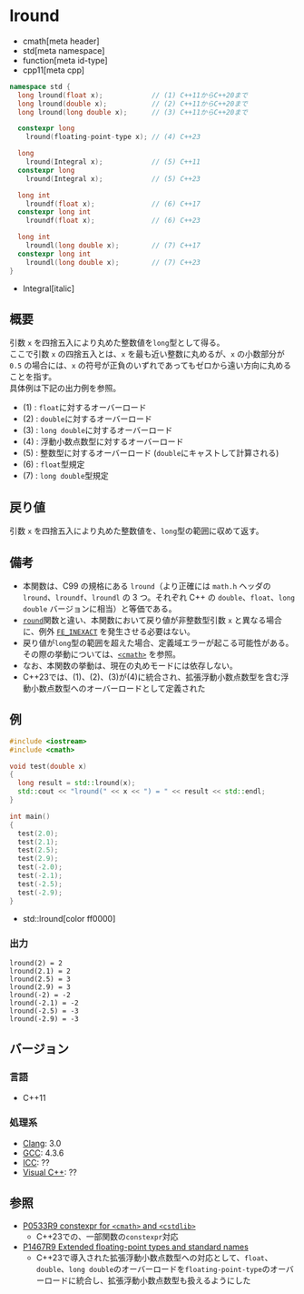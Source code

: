 # lround
* cmath[meta header]
* std[meta namespace]
* function[meta id-type]
* cpp11[meta cpp]

```cpp
namespace std {
  long lround(float x);            // (1) C++11からC++20まで
  long lround(double x);           // (2) C++11からC++20まで
  long lround(long double x);      // (3) C++11からC++20まで

  constexpr long
    lround(floating-point-type x); // (4) C++23

  long
    lround(Integral x);            // (5) C++11
  constexpr long
    lround(Integral x);            // (5) C++23

  long int
    lroundf(float x);              // (6) C++17
  constexpr long int
    lroundf(float x);              // (6) C++23

  long int
    lroundl(long double x);        // (7) C++17
  constexpr long int
    lroundl(long double x);        // (7) C++23
}
```
* Integral[italic]

## 概要
引数 `x` を四捨五入により丸めた整数値を`long`型として得る。  
ここで引数 `x` の四捨五入とは、`x` を最も近い整数に丸めるが、`x` の小数部分が `0.5` の場合には、`x` の符号が正負のいずれであってもゼロから遠い方向に丸めることを指す。  
具体例は下記の出力例を参照。

- (1) : `float`に対するオーバーロード
- (2) : `double`に対するオーバーロード
- (3) : `long double`に対するオーバーロード
- (4) : 浮動小数点数型に対するオーバーロード
- (5) : 整数型に対するオーバーロード (`double`にキャストして計算される)
- (6) : `float`型規定
- (7) : `long double`型規定


## 戻り値
引数 `x` を四捨五入により丸めた整数値を、`long`型の範囲に収めて返す。


## 備考
- 本関数は、C99 の規格にある `lround`（より正確には `math.h` ヘッダの `lround`、`lroundf`、`lroundl` の 3 つ。それぞれ C++ の `double`、`float`、`long double` バージョンに相当）と等価である。
- [`round`](round.md)関数と違い、本関数において戻り値が非整数型引数 `x` と異なる場合に、例外 [`FE_INEXACT`](/reference/cfenv/fe_inexact.md) を発生させる必要はない。
- 戻り値が`long`型の範囲を超えた場合、定義域エラーが起こる可能性がある。その際の挙動については、[`<cmath>`](../cmath.md) を参照。
- なお、本関数の挙動は、現在の丸めモードには依存しない。
- C++23では、(1)、(2)、(3)が(4)に統合され、拡張浮動小数点数型を含む浮動小数点数型へのオーバーロードとして定義された


## 例
```cpp example
#include <iostream>
#include <cmath>

void test(double x)
{
  long result = std::lround(x);
  std::cout << "lround(" << x << ") = " << result << std::endl;
}

int main()
{
  test(2.0);
  test(2.1);
  test(2.5);
  test(2.9);
  test(-2.0);
  test(-2.1);
  test(-2.5);
  test(-2.9);
}
```
* std::lround[color ff0000]

### 出力
```
lround(2) = 2
lround(2.1) = 2
lround(2.5) = 3
lround(2.9) = 3
lround(-2) = -2
lround(-2.1) = -2
lround(-2.5) = -3
lround(-2.9) = -3
```

## バージョン
### 言語
- C++11

### 処理系
- [Clang](/implementation.md#clang): 3.0
- [GCC](/implementation.md#gcc): 4.3.6
- [ICC](/implementation.md#icc): ??
- [Visual C++](/implementation.md#visual_cpp): ??


## 参照
- [P0533R9 constexpr for `<cmath>` and `<cstdlib>`](https://www.open-std.org/jtc1/sc22/wg21/docs/papers/2021/p0533r9.pdf)
    - C++23での、一部関数の`constexpr`対応
- [P1467R9 Extended floating-point types and standard names](https://www.open-std.org/jtc1/sc22/wg21/docs/papers/2022/p1467r9.html)
    - C++23で導入された拡張浮動小数点数型への対応として、`float`、`double`、`long double`のオーバーロードを`floating-point-type`のオーバーロードに統合し、拡張浮動小数点数型も扱えるようにした
